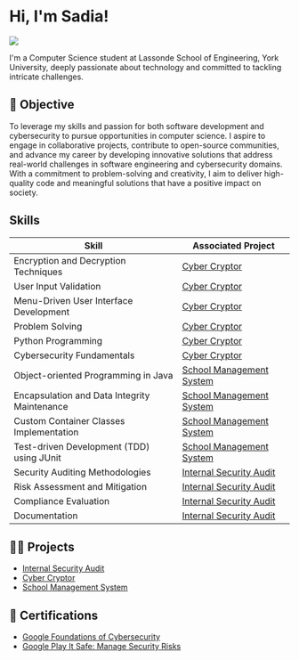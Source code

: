 <h1>Hi, I'm Sadia! </h1>
<a href="https://linkedin.com/in/snehaow/"><img src="https://img.shields.io/badge/-LinkedIn-0072b1?&style=for-the-badge&logo=linkedin&logoColor=white" /></a>

I'm a Computer Science student at Lassonde School of Engineering, York University, deeply passionate about technology and committed to tackling intricate challenges.

## 🎯 Objective 
To leverage my skills and passion for both software development and cybersecurity to pursue opportunities in computer science. I aspire to engage in collaborative projects, contribute to open-source communities, and advance my career by developing innovative solutions that address real-world challenges in software engineering and cybersecurity domains. With a commitment to problem-solving and creativity, I aim to deliver high-quality code and meaningful solutions that have a positive impact on society.

## Skills

| Skill                                         | Associated Project         |
|-----------------------------------------------|----------------------------|
| Encryption and Decryption Techniques          | <a href="https://github.com/SNEHAOW/CyberCryptor">Cyber Cryptor</a> |
| User Input Validation                         | <a href="https://github.com/SNEHAOW/CyberCryptor">Cyber Cryptor</a> |
| Menu-Driven User Interface Development        | <a href="https://github.com/SNEHAOW/CyberCryptor">Cyber Cryptor</a> |
| Problem Solving                               | <a href="https://github.com/SNEHAOW/CyberCryptor">Cyber Cryptor</a> |
| Python Programming                            | <a href="https://github.com/SNEHAOW/CyberCryptor">Cyber Cryptor</a> |
| Cybersecurity Fundamentals                    | <a href="https://github.com/SNEHAOW/CyberCryptor">Cyber Cryptor</a> |
| Object-oriented Programming in Java           | [School Management System](https://github.com/SNEHAOW/SchoolManagementSystem) |
| Encapsulation and Data Integrity Maintenance  | [School Management System](https://github.com/SNEHAOW/SchoolManagementSystem) |
| Custom Container Classes Implementation       | [School Management System](https://github.com/SNEHAOW/SchoolManagementSystem) |
| Test-driven Development (TDD) using JUnit     | [School Management System](https://github.com/SNEHAOW/SchoolManagementSystem) |
| Security Auditing Methodologies               | <a href="https://github.com/SNEHAOW/InternalSecurityAudit">Internal Security Audit</a>            |
| Risk Assessment and Mitigation                | <a href="https://github.com/SNEHAOW/InternalSecurityAudit">Internal Security Audit</a>            |
| Compliance Evaluation                         | <a href="https://github.com/SNEHAOW/InternalSecurityAudit">Internal Security Audit</a>            |
| Documentation                                 | <a href="https://github.com/SNEHAOW/InternalSecurityAudit">Internal Security Audit</a>            |


<h2>👨‍💻 Projects</h2>

- [Internal Security Audit](https://github.com/SNEHAOW/InternalSecurityAudit)
- [Cyber Cryptor](https://github.com/SNEHAOW/CyberCryptor/tree/main)
- [School Management System](https://github.com/SNEHAOW/SchoolManagementSystem)

  
<h2>📄 Certifications</h2>

- [Google Foundations of Cybersecurity](https://coursera.org/share/9c4e2067d6249d7066955288ea1b84fe)
- [Google Play It Safe: Manage Security Risks](https://coursera.org/share/54f08f2e537497c8dfe665bf87a0faf3)




<!--
**joshmadakor1/joshmadakor1** is a ✨ _special_ ✨ repository because its `README.md` (this file) appears on your GitHub profile.

Here are some ideas to get you started:

- 🔭 I’m currently working on ...
- 🌱 I’m currently learning ...
- 👯 I’m looking to collaborate on ...
- 🤔 I’m looking for help with ...
- 💬 Ask me about ...
- 📫 How to reach me: ...
- 😄 Pronouns: ...
- ⚡ Fun fact: ...
-->
